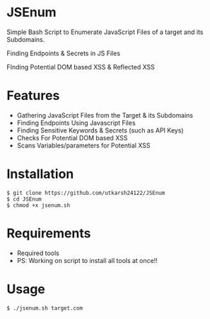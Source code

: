 # JSEnum
Simple Bash Script to Enumerate JavaScript Files of a target and its Subdomains.

Finding Endpoints & Secrets in JS Files

FInding Potential DOM based XSS & Reflected XSS

# Features
- Gathering JavaScript Files from the Target & its Subdomains
- Finding Endpoints Using Javascript Files
- Finding Sensitive Keywords & Secrets (such as API Keys)
- Checks For Potential DOM based XSS
- Scans Variables/parameters for Potential XSS

# Installation 
```
$ git clone https://github.com/utkarsh24122/JSEnum
$ cd JSEnum
$ chmod +x jsenum.sh
```
# Requirements
- Required tools
- PS: Working on script to install all tools at once!!

# Usage 
```
$ ./jsenum.sh target.com
```
